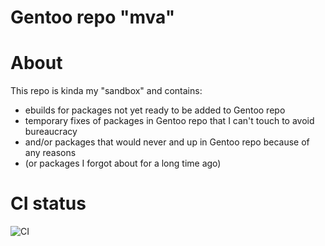 # Gentoo repo "mva"
# About
This repo is kinda my "sandbox" and contains:
- ebuilds for packages not yet ready to be added to Gentoo repo
- temporary fixes of packages in Gentoo repo that I can't touch to avoid bureaucracy
- and/or packages that would never and up in Gentoo repo because of any reasons
- (or packages I forgot about for a long time ago)

# CI status
![CI](https://github.com/msva/mva-overlay/actions/workflows/pkgcheck.yml/badge.svg)
